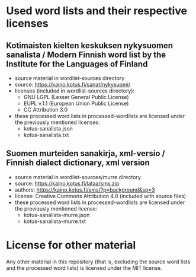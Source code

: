 # Used word lists and their respective licenses
## Kotimaisten kielten keskuksen nykysuomen sanalista / Modern Finnish word list by the Institute for the Languages of Finland
- source material in wordlist-sources directory
- source: https://kaino.kotus.fi/sanat/nykysuomi/  
- licenses (included in wordlist-sources directory):
  - GNU LGPL (Lesser General Public License)
  - EUPL v.1.1 (European Union Public License)
  - CC Attribution 3.0
- these processed word lists in processed-wordlists are licensed under the previously mentioned licenses:
  - kotus-sanalista.json
  - kotus-sanalista.txt

## Suomen murteiden sanakirja, xml-versio / Finnish dialect dictionary, xml version
- source material in wordlist-sources/murre directory
- source: https://kaino.kotus.fi/lataa/sms.zip
- authors: https://kaino.kotus.fi/sms/?p=background&sp=3
- license: Creative Commons Attribution 4.0 (included with source files)
- these processed word lists in processed-wordlists are licensed under the previously mentioned license:
  - kotus-sanalista-murre.json
  - kotus-sanalista-murre.txt

# License for other material
Any other material in this repository (that is, excluding the source word lists and the processed word lists) is licensed under the MIT license.

